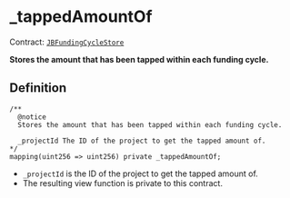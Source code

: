 # _tappedAmountOf

Contract: [`JBFundingCycleStore`](../)​

**Stores the amount that has been tapped within each funding cycle.**

## Definition

```solidity
/** 
  @notice
  Stores the amount that has been tapped within each funding cycle.
  
  _projectId The ID of the project to get the tapped amount of.
*/
mapping(uint256 => uint256) private _tappedAmountOf;
```

* `_projectId` is the ID of the project to get the tapped amount of.
* The resulting view function is private to this contract.

